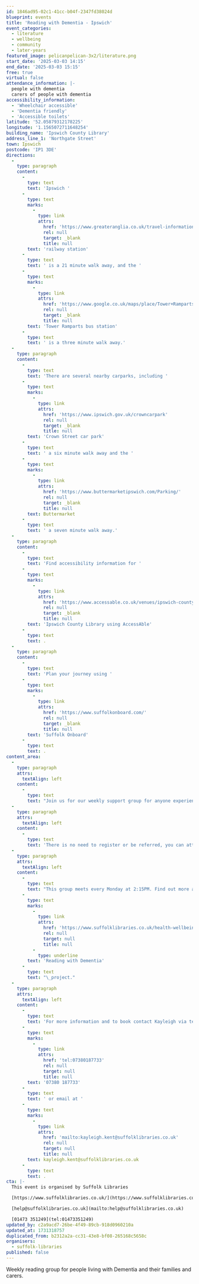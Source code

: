 ```yaml
---
id: 1846ad95-02c1-41cc-b04f-2347fd38024d
blueprint: events
title: 'Reading with Dementia - Ipswich'
event_categories:
  - literature
  - wellbeing
  - community
  - later-years
featured_image: pelicanpelican-3x2/literature.png
start_date: '2025-03-03 14:15'
end_date: '2025-03-03 15:15'
free: true
virtual: false
attendance_information: |-
  people with dementia
  carers of people with dementia
accessibility_information:
  - 'Wheelchair accessible'
  - 'Dementia friendly'
  - 'Accessible toilets'
latitude: '52.05879312178225'
longitude: '1.1565072711648254'
building_name: 'Ipswich County Library'
address_line_1: 'Northgate Street'
town: Ipswich
postcode: 'IP1 3DE'
directions:
  -
    type: paragraph
    content:
      -
        type: text
        text: 'Ipswich '
      -
        type: text
        marks:
          -
            type: link
            attrs:
              href: 'https://www.greateranglia.co.uk/travel-information/station-information/ips'
              rel: null
              target: _blank
              title: null
        text: 'railway station'
      -
        type: text
        text: ' is a 21 minute walk away, and the '
      -
        type: text
        marks:
          -
            type: link
            attrs:
              href: 'https://www.google.co.uk/maps/place/Tower+Ramparts+bus+station/@52.0590456,1.1530657,17z/data=!4m23!1m16!4m15!1m6!1m2!1s0x47d9a1d34396d717:0xe270c06e32b8a13f!2sTower+Ramparts+bus+station,+Ipswich!2m2!1d1.154715!2d52.059341!1m6!1m2!1s0x47d9a1d4b1ce6d1f:0xd66f77daa10f45b6!2sCounty+Library,+Northgate+St,+Ipswich+IP1+3DE!2m2!1d1.1565145!2d52.0587199!3e2!3m5!1s0x47d9a1d34396d717:0xe270c06e32b8a13f!8m2!3d52.059341!4d1.154715!16s%2Fg%2F1q67cvcv8?entry=ttu'
              rel: null
              target: _blank
              title: null
        text: 'Tower Ramparts bus station'
      -
        type: text
        text: ' is a three minute walk away.'
  -
    type: paragraph
    content:
      -
        type: text
        text: 'There are several nearby carparks, including '
      -
        type: text
        marks:
          -
            type: link
            attrs:
              href: 'https://www.ipswich.gov.uk/crowncarpark'
              rel: null
              target: _blank
              title: null
        text: 'Crown Street car park'
      -
        type: text
        text: ' a six minute walk away and the '
      -
        type: text
        marks:
          -
            type: link
            attrs:
              href: 'https://www.buttermarketipswich.com/Parking/'
              rel: null
              target: _blank
              title: null
        text: Buttermarket
      -
        type: text
        text: ' a seven minute walk away.'
  -
    type: paragraph
    content:
      -
        type: text
        text: 'Find accessibility information for '
      -
        type: text
        marks:
          -
            type: link
            attrs:
              href: 'https://www.accessable.co.uk/venues/ipswich-county-library'
              rel: null
              target: _blank
              title: null
        text: 'Ipswich County Library using AccessAble'
      -
        type: text
        text: .
  -
    type: paragraph
    content:
      -
        type: text
        text: 'Plan your journey using '
      -
        type: text
        marks:
          -
            type: link
            attrs:
              href: 'https://www.suffolkonboard.com/'
              rel: null
              target: _blank
              title: null
        text: 'Suffolk Onboard'
      -
        type: text
        text: .
content_area:
  -
    type: paragraph
    attrs:
      textAlign: left
    content:
      -
        type: text
        text: "Join us for our weekly support group for anyone experiencing dementia, including family and carers.\_The sessions will offer access to books recommended by the Reading Agency which are designed to open up discussions about dementia and activities for people who come along."
  -
    type: paragraph
    attrs:
      textAlign: left
    content:
      -
        type: text
        text: 'There is no need to register or be referred, you can attend the sessions as often or as little as you like. There’s no obligation to get involved in discussions until you feel comfortable doing so and there’s always a hot drink and a listening ear waiting for you.'
  -
    type: paragraph
    attrs:
      textAlign: left
    content:
      -
        type: text
        text: "This group meets every Monday at 2:15PM. Find out more about our\_"
      -
        type: text
        marks:
          -
            type: link
            attrs:
              href: 'https://www.suffolklibraries.co.uk/health-wellbeing/support/dementia'
              rel: null
              target: null
              title: null
          -
            type: underline
        text: 'Reading with Dementia'
      -
        type: text
        text: "\_project."
  -
    type: paragraph
    attrs:
      textAlign: left
    content:
      -
        type: text
        text: 'For more information and to book contact Kayleigh via telephone on '
      -
        type: text
        marks:
          -
            type: link
            attrs:
              href: 'tel:07380187733'
              rel: null
              target: null
              title: null
        text: '07380 187733'
      -
        type: text
        text: ' or email at '
      -
        type: text
        marks:
          -
            type: link
            attrs:
              href: 'mailto:kayleigh.kent@suffolklibraries.co.uk'
              rel: null
              target: null
              title: null
        text: kayleigh.kent@suffolklibraries.co.uk
      -
        type: text
        text: .
cta: |-
  This event is organised by Suffolk Libraries

  [https://www.suffolklibraries.co.uk/](https://www.suffolklibraries.co.uk/) 

  [help@suffolklibraries.co.uk](mailto:help@suffolklibraries.co.uk)

  [01473 351249](tel:01473351249)
updated_by: c2a9acd7-26be-4f49-89cb-918d0960210a
updated_at: 1731318757
duplicated_from: b2312a2a-cc31-43e8-bf08-265168c5658c
organisers:
  - suffolk-libraries
published: false
---
```

Weekly reading group for people living with Dementia and their families and carers.